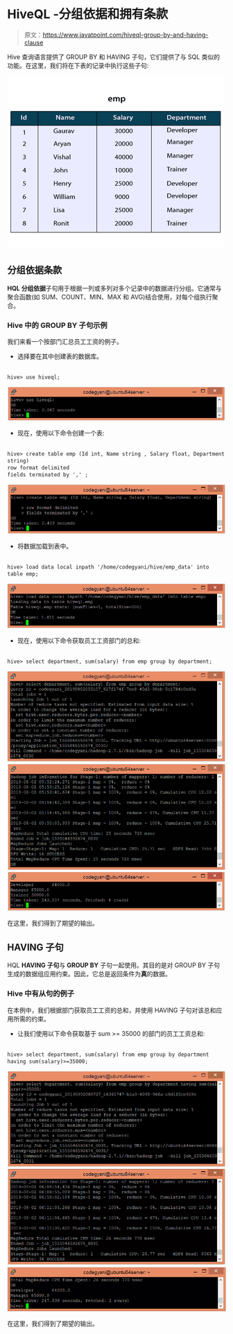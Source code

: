 # HiveQL -分组依据和拥有条款

> 原文：<https://www.javatpoint.com/hiveql-group-by-and-having-clause>

Hive 查询语言提供了 GROUP BY 和 HAVING 子句，它们提供了与 SQL 类似的功能。在这里，我们将在下表的记录中执行这些子句:

![HiveQL - GROUP BY and HAVING Clause](img/d93cf35a9f29a47b30874e09fa6a462c.png)

## 分组依据条款

**HQL 分组依据**子句用于根据一列或多列对多个记录中的数据进行分组。它通常与聚合函数(如 SUM、COUNT、MIN、MAX 和 AVG)结合使用，对每个组执行聚合。

### Hive 中的 GROUP BY 子句示例

我们来看一个按部门汇总员工工资的例子。

*   选择要在其中创建表的数据库。

```

hive> use hiveql;

```

![HiveQL - GROUP BY and HAVING Clause](img/9b99394a04cff3d417d8b13f053fec10.png)

*   现在，使用以下命令创建一个表:

```

hive> create table emp (Id int, Name string , Salary float, Department string)  
row format delimited  
fields terminated by ',' ; 

```

![HiveQL - GROUP BY and HAVING Clause](img/39679615b7eb90e8d0a2c8cd41d3d96a.png)

*   将数据加载到表中。

```

hive> load data local inpath '/home/codegyani/hive/emp_data' into table emp;

```

![HiveQL - GROUP BY and HAVING Clause](img/b2d2ac587a925f51882a038bdeb30b91.png)

*   现在，使用以下命令获取员工工资部门的总和:

```

hive> select department, sum(salary) from emp group by department;

```

![HiveQL - GROUP BY and HAVING Clause](img/08bf25936fc32cfa9e7be1f796fbd43d.png)
![HiveQL - GROUP BY and HAVING Clause](img/852306f8d173925789d2336f108a144c.png)
![HiveQL - GROUP BY and HAVING Clause](img/33312b788b34f52dac295e162369a0aa.png)

在这里，我们得到了期望的输出。

## HAVING 子句

HQL **HAVING 子句**与 **GROUP BY** 子句一起使用。其目的是对 GROUP BY 子句生成的数据组应用约束。因此，它总是返回条件为**真**的数据。

### Hive 中有从句的例子

在本例中，我们根据部门获取员工工资的总和，并使用 HAVING 子句对该总和应用所需的约束。

*   让我们使用以下命令获取基于 sum >= 35000 的部门的员工工资总和:

```

hive> select department, sum(salary) from emp group by department having sum(salary)>=35000;

```

![HiveQL - GROUP BY and HAVING Clause](img/bb7c58bc9782bc3967e34bee1d48c5ea.png)
![HiveQL - GROUP BY and HAVING Clause](img/46a5144a325e4a86ad6c2df1fa56bd85.png)
![HiveQL - GROUP BY and HAVING Clause](img/6b699aa669702ef5290b6af87f2eac01.png)

在这里，我们得到了期望的输出。